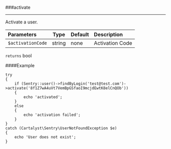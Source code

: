 <a id="activate"></a>
###activate

----------

Activate a user.

Parameters                   | Type            | Default       | Description
:--------------------------- | :-------------: | :------------ | :--------------
`$activationCode`            | string          | none          | Activation Code

`returns` bool

####Example

	try
	{
		if (Sentry::user()->findByLogin('test@test.com')->activate('8f1Z7wA4uVt7VemBpGSfaoI9mcjdEwtK8elCnQOb'))
		{
			echo 'activated';
		}
		else
		{
			echo 'activation failed';
		}
	}
	catch (Cartalyst\Sentry\UserNotFoundException $e)
	{
		echo 'User does not exist';
	}